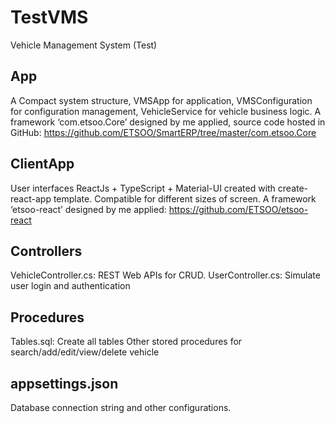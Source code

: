 # TestVMS
Vehicle Management System (Test)

## App
A Compact system structure, VMSApp for application, VMSConfiguration for configuration management, VehicleService for vehicle business logic.
A framework ‘com.etsoo.Core’ designed by me applied, source code hosted in GitHub: https://github.com/ETSOO/SmartERP/tree/master/com.etsoo.Core

## ClientApp
User interfaces
ReactJs + TypeScript + Material-UI created with create-react-app template. Compatible for different sizes of screen. 
A framework ‘etsoo-react’ designed by me applied: https://github.com/ETSOO/etsoo-react

## Controllers
VehicleController.cs: REST Web APIs for CRUD.
UserController.cs: Simulate user login and authentication

## Procedures
Tables.sql: Create all tables
Other stored procedures for search/add/edit/view/delete vehicle

## appsettings.json
Database connection string and other configurations.
